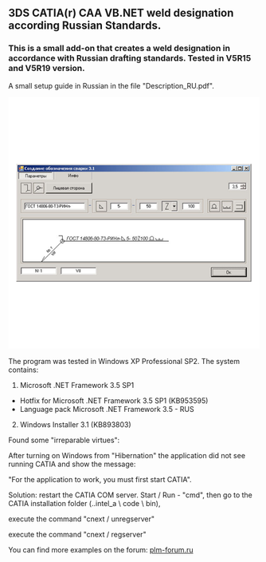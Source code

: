 ## 3DS CATIA(r) CAA VB.NET weld designation according Russian Standards.
### This is a small add-on that creates a weld designation in accordance with Russian drafting standards. Tested in V5R15 and V5R19 version.

A small setup guide in Russian in the file "Description_RU.pdf".

![Preview image](https://github.com/Lab-V/CATIA_CAA_GOST_WELD_SYMBOL/blob/main/CAA_VBNET_WELD_SYMBOL.png)

The program was tested in Windows XP Professional SP2.
The system contains:

1. Microsoft .NET Framework 3.5 SP1
 + Hotfix for Microsoft .NET Framework 3.5 SP1 (KB953595)
 + Language pack Microsoft .NET Framework 3.5 - RUS

2. Windows Installer 3.1 (KB893803)


Found some "irreparable virtues":

After turning on Windows from "Hibernation" the application did not see running CATIA
and show the message:

"For the application to work, you must first start CATIA".

Solution: restart the CATIA COM server.
Start / Run - "cmd", then go to the CATIA installation folder (..intel_a \ code \ bin),

execute the command "cnext / unregserver"

execute the command "cnext / regserver"



You can find more examples on the forum:
[plm-forum.ru](http://www.plm-forum.ru/forum/)
